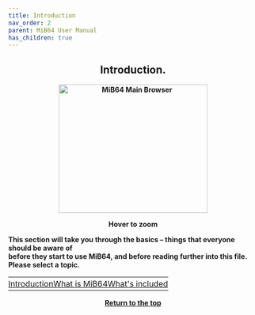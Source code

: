 ```yaml
---
title: Introduction
nav_order: 2
parent: MiB64 User Manual
has_children: true
---
```


<style>
.zoom-on-hover {
  display: inline-block;
  position: relative;
}
.zoom-on-hover img {
  display: block;
  cursor: zoom-in;
  transition: transform 0.3s ease;
  position: relative;
  z-index: 1;
  transform-origin: center center;
}
.zoom-on-hover:hover img {
  transform: scale(1.5);
  z-index: 999;
}
</style>

## <center>Introduction.</center>
<b>
<div style="text-align: center;">
<div class="zoom-on-hover">
  <img src="/manual/asset/images//main.png" alt="MiB64 Main Browser" width="300" height="260" />
</div>
<p><strong>Hover to zoom</strong></p>
</div>

<!-- ClauseEcho: Interactive Image -->

This section will take you through the basics – things that everyone should be aware of  
before they start to use MiB64, and before reading further into this file.  
Please select a topic.

<table align="center" style="table-layout: auto; border-collapse: collapse;">
  <tr>
    <td class="auto-style3" style="text-align: center; padding: 0.2em 0; white-space: nowrap;">
      <a href="introduction">Introduction</a>
    </td>
    <td class="auto-style3" style="text-align: center; padding: 0.2em 0; white-space: nowrap;">
      <a href="what-is-mib64">What is MiB64</a>
    </td>
    <td class="auto-style3" style="text-align: center; padding: 0.2em 0; white-space: nowrap;">
      <a href="whats-included">What's included</a>
    </td>
  </tr>
</table>


<p style="text-align:center"><a href="#">Return to the top</a></p>

<!-- ClauseEcho: Introduction Protocol Complete -->

